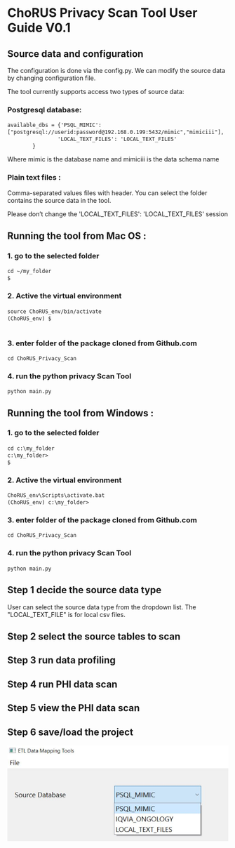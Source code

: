 # ChoRUS Privacy Scan Tool User Guide V0.1
 
## Source data and configuration

The configuration is done via the config.py. We can modify the source data by changing configuration file.

The tool currently supports access two types of source data:

### Postgresql database:  

~~~
available_dbs = {'PSQL_MIMIC': ["postgresql://userid:password@192.168.0.199:5432/mimic","mimiciii"],
                'LOCAL_TEXT_FILES': 'LOCAL_TEXT_FILES'
        }
~~~        

Where mimic is the database name and mimiciii is the data schema name

### Plain text files :  

Comma-separated values files with header. You can select the folder contains the source data in the tool.

Please don’t change the 'LOCAL_TEXT_FILES': 'LOCAL_TEXT_FILES' session
 

## Running the tool from Mac OS :

### 1. go to the selected folder
~~~
cd ~/my_folder
$
~~~

### 2. Active the virtual environment
~~~
source ChoRUS_env/bin/activate
(ChoRUS_env) $
 
~~~

### 3. enter folder of the package cloned from Github.com 
~~~
cd ChoRUS_Privacy_Scan
~~~

### 4. run the python privacy Scan Tool
~~~
python main.py
~~~
 

## Running the tool from Windows :

### 1. go to the selected folder
~~~
cd c:\my_folder
c:\my_folder>
$
~~~

### 2. Active the virtual environment
~~~
ChoRUS_env\Scripts\activate.bat
(ChoRUS_env) c:\my_folder>
~~~

### 3. enter folder of the package cloned from Github.com 
~~~
cd ChoRUS_Privacy_Scan
~~~

### 4. run the python privacy Scan Tool
~~~
python main.py
~~~
 
## Step 1 decide the source data type 
User can select the source data type from the dropdown list. The "LOCAL_TEXT_FILE" is for local csv files.

## Step 2 select the source tables to scan 


## Step 3 run data profiling 

## Step 4 run PHI data scan

## Step 5 view the PHI data scan


## Step 6 save/load the project

![Model](screen_capture/select_source_db.JPG?raw=true)
 
 





